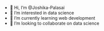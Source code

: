 - 👋 Hi, I’m @Joshika-Palasai
- 👀 I’m interested in data science 
- 🌱 I’m currently learning web development 
- 💞️ I’m looking to collaborate on data science 

<!---
Joshika-Palasai/Joshika-Palasai is a ✨ special ✨ repository because its `README.md` (this file) appears on your GitHub profile.
You can click the Preview link to take a look at your changes.
--->

